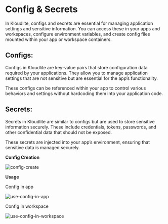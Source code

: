# Config & Secrets
	
In Kloudlite, configs and secrets are essential for managing application settings and sensitive information. You
can access these in your apps and workspaces, configure environment variables, and create config files mounted 
within your app or workspace containers.

## Configs:

Configs in Kloudlite are key-value pairs that store configuration data required by your applications. They allow you to manage 
application settings that are not sensitive but are essential for the app’s functionality.

These configs can be referenced within your app to control various behaviors and settings without hardcoding them into your 
application code.

## Secrets:

Secrets in Kloudlite are similar to configs but are used to store sensitive information securely. These include credentials, tokens, passwords, and other 
confidential data that should not be exposed.

These secrets are injected into your app’s environment, ensuring that sensitive data is managed securely.


**Config Creation**

![config-create](/docs/environment/create-config.gif)

**Usage**

Config in app

![use-config-in-app](/docs/environment/use-config-in-app.gif)


Config in workspace

![use-config-in-workspace](/docs/environment/use-config-in-workspace.gif)



